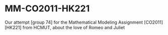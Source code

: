# MM-CO2011-HK221

Our attempt [group 74] for the Mathematical Modeling Assignment [CO2011][HK221] from HCMUT, about the love of Romeo and Juliet
